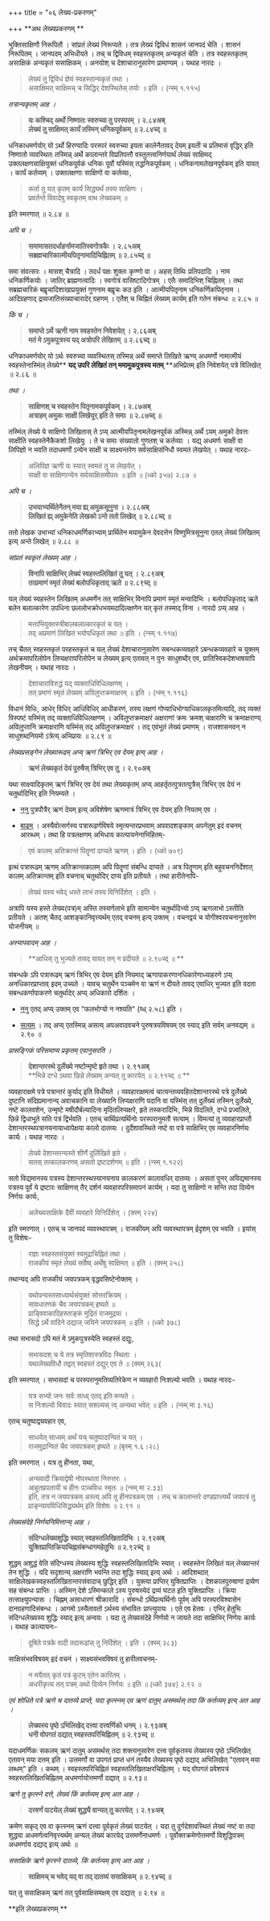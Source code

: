 +++
title = "०६ लेख्य-प्रकरणम्"

+++
**अथ लेख्यप्रकरणम् **

भुक्तिसाक्षिणौ निरूपितौ । सांप्रतं लेख्यं निरूप्यते । तत्र लेख्यं द्विविधं शासनं जानपदं चेति । शासनं निरूपितम् । जानपदम् अभिधीयते । तच् च द्विविधम् स्वहस्तकृतम् अन्यकृतं चेति । तत्र स्वहस्तकृतम् असाक्षिकं अन्यकृतं ससाक्षिकम् । अनयोश् च देशाचारानुसारेण प्रामाण्यम् । यथाह नारदः ।

> लेख्यं तु द्विविधं ज्ञेयं स्वहस्तान्यकृतं तथा ।   
> असाक्षिमत् साक्षिमच् च सिद्धिर् देशस्थितेस् तयोः ॥ इति । (न्स्म् १.११५)

_तत्रान्यकृतम् आह ।_

> 

> **यः कश्चिद् अर्थो निष्णातः स्वरुच्या तु परस्परम् । २.८४अब्**  
> **लेख्यं तु साक्षिमत् कार्यं तस्मिन् धनिकपूर्वकम् ॥ २.८४च्द् ॥**

धनिकाधमर्णयोर् यो ऽर्थो हिरण्यादिः परस्परं स्वरुच्या इयता कालेनैतावद् देयम् इयती च प्रतिमासं वृद्धिर् इति निष्णातो व्यवस्थितः तस्मिन्न् अर्थे कालान्तरे विप्रतिपत्तौ वस्तुतत्त्वनिर्णयार्थं लेख्यं साक्षिमद् उक्तलक्षणसाक्षियुक्तं धनिकपूर्वकं धनिकः पूर्वो यस्मिंस् तद्धनिकपूर्वकम् । धनिकनामलेखनपूर्वकम् इति यावत् । कार्यं कर्तव्यम् । उक्तलक्षणाः साक्षिणो वा कर्तव्याः, 

> कर्ता तु यत् कृतम् कार्यं सिद्ध्यर्थं तस्य साक्षिणः ।   
> प्रवर्तन्ते विवादेषु स्वकृतम् वाथ लेख्यकम् ॥

इति स्मरणात् ॥ २.८४ ॥

_अपि च ।_


> **समामासतदर्धाहर्नामजातिस्वगोत्रकैः । २.८५अब्**  
> **सब्रह्मचारिकात्मीयपितृनामादिचिह्नितम् ॥ २.८५च्द् ॥**

समा संवत्सरः । मासश् चैत्रादि । तदर्धं पक्षः शुक्लः  कृण्णो वा । अहस् तिथिः प्रतिपदादिः । नाम धनिकर्णिकयोः । जातिर् ब्राह्मणत्वादिः । स्वगोत्रं वासिष्टादिगोत्रम् । एतैः समादिभिश् चिह्नितम् । तथा सब्रह्मचारिकं बह्वृचादिशाखाप्रयुक्तं गुणनाम बह्वृचः कठ इति । आत्मीयपितृनाम धनिकर्णिकपितृनाम । आदिग्रहणाद् द्रव्यजातिसंख्याचारादेर् ग्रहणम् । एतैश् च चिह्नितं लेख्यम् कार्यम् इति गतेन संबन्धः ॥ २.८५ ॥

_किं च ।_


> **समाप्ते ऽर्थे ऋणी नाम स्वहस्तेन निवेशयेत् । २.८६अब्**  
> **मतं मे ऽमुकपुत्रस्य यद् अत्रोपरि लेखितम् ॥ २.८६च्द् ॥**

धनिकाधमर्णयोर् यो ऽर्थः स्वरुच्या व्यवस्थितस् तस्मिन्न् अर्थे समाप्ते लिखिते ऋण्य् अधमर्णो नामात्मीयं स्वहस्तेनास्मिंल् लेख्ये** **यद् उपरि लेखितं तन् ममामुकपुत्रस्य मतम्** **अभिप्रेतम् इति निवेशयेत् पत्रे विलिखेत् ॥ २.८६ ॥

_तथा ।_


> **साक्षिणश् च स्वहस्तेन पितृनामकपूर्वकम् । २.८७अब्**  
> **अत्राहम् अमुकः साक्षी लिखेयुर्  इति ते समाः ॥ २.८७च्द् ॥**

तस्मिंल् लेख्ये ये साक्षिणो लिखितास् ते ऽप्य् आत्मीयपितृनामलेखनपूर्वकं अस्मिन्न् अर्थे ऽयम् अमुको देवत्तः साक्षीति स्वहस्तेनैकैकशो लिखेयुः । ते च समाः संख्यातो गुणतश् च कर्तव्याः । यद्य् अधमर्णः साक्षी वा लिपिज्ञो न भवति तदाधमर्णो ऽन्येन साक्षी च साक्ष्यन्तरेण सर्वसाक्षिसंनिधौ स्वमतं लेखयेत् । यथाह नारदः-

> अलिपिज्ञ ऋणी यः स्यात् स्वमतं तु स लेखयेत् ।   
> साक्षी वा साक्षिणान्येन सर्वसाक्षिसमीपतः ॥ इति ॥ (ध्को ३५७) २.८७ ॥

_अपि च ।_


> **उभयाभ्यर्थितेनैतन् मया ह्य् अमुकसूनुना । २.८८अब्**  
> **लिखितं ह्य् अमुकेनेति लेखको ऽन्ते ततो लिखेत् ॥ २.८८च्द् ॥**

ततो लेखक उभाभ्यां धनिकाधमर्णिकाभ्याम् प्रार्थितेन मयामुकेन देवदत्तेन विष्णुमित्रसूनुना एतल् लेख्यं लिखितम् इत्य् अन्ते लिखेत् ॥ २.८८ ॥

_सांप्रतं स्वकृतं लेख्यम् आह ।_


> **विनापि साक्षिभिर् लेख्यं स्वहस्तलिखितं तु यत् । २.८९अब्**  
> **तत्प्रमाणं स्मृतं लेख्यं बलोपधिकृताद् ऋते ॥ २.८९च्द् ॥**

यल् लेख्यं स्वहस्तेन लिखितम् अधमर्णेन तत् साक्षिभिर् विनापि प्रमाणं स्मृतं मन्वादिभिः । बलोपधिकृताद् ऋते बलेन बलात्कारेण उपधिना छललोभक्रोधभयमदादिलक्षणेन यत् कृतं तस्माद् विना । नारदो ऽप्य् आह ।

> मत्ताभियुक्तस्त्रीबालबलात्कारकृतं च यत् ।   
> तद् अप्रमाणं लिखितं भयोपधिकृतं तथा ॥ इति । (न्स्म् १.११७)

तच् चैतत् स्वहस्तकृतं परहस्तकृतं च यल् लेख्यं देशाचारानुसारेण सबन्धकव्यवहारे ऽबन्धकव्यवहारे च युक्तम् अर्थक्रमापरिलोपेन लिप्यक्षरापरिलोपेन च लेख्यम् इत्य् एतावत् न पुनः साधुशब्दैर् एव, प्रातिस्विकदेशभाषयापि लेखनीयम् । यथाह नारदः ।

> देशाचाराविरुद्धं यद् व्यक्ताधिविधिलक्षणम् ।   
> तत् प्रमाणं स्मृतं लेख्यम् अविलुप्तक्रमाक्षरम् ॥ इति । (न्स्म् १.११६)

विधानं विधिः, आधेर् विधिर् आधिविधिर् आधीकरणं, तस्य लक्षणं गोप्याधिभोग्याधिकालकृतमित्यादि, तद् व्यक्तं विस्पष्टं यस्मिंस् तद् व्यक्ताधिविधिलक्षणम् । अविलुप्तक्रमाक्षरं अक्षराणां क्रमः  क्रमश् चाक्षराणि च क्रमाक्षराण्य् अविलुप्तानि क्रमाक्षराणि यस्मिंस् तद् अविलुप्तक्रमाक्षरं । तद् एवंभूतं लेख्यं प्रमाणम् । राजशासनवन् न साधुशब्दनियमो ऽत्रेत्य् अभिप्रायः ॥ २.८९ ॥ 

_लेख्यप्रसङ्गेन लेख्यारूढम् अप्य् ऋणं त्रिभिर् एव देयम् इत्य् आह ।_

> **ऋणं लेख्यकृतं देयं पुरुषैस् त्रिभिर् एव तु । २.९०अब्**

यथा साक्ष्यादिकृतम् ऋणं त्रिभिर् एव देयं तथा लेख्यकृतम् अप्य् आहर्तृतत्पुत्रतत्पुत्रैस् त्रिभिर् एव देयं न चतुर्थादिभिर् इति नियम्यते । 

- <u>ननु</u> पुत्रपौत्रैर् ऋणं देयम् इत्य् अविशेषेण ऋणमात्रं त्रिभिर् एव देयम् इति नियतम् एव । 

- <u>बाढम्</u> । अस्यैवोत्सर्गस्य पत्रारूढर्णविषये स्मृत्यन्तरप्रभवाम् अपवादशङ्काम् अपनेतुम् इदं वचनम् आरब्धम् । तथा हि पत्रलक्षणम् अभिधाय कात्यायनेनाभिहितम्- 

> एवं कालम् अतिक्रान्तं पितॄणां दाप्यते ऋणम् । इति । (ध्को ७०९)

इत्थं पत्रारूढम् ऋणम् अतिक्रान्तकालम् अपि पितॄणां संबन्धि दाप्यते । अत्र पितॄणाम् इति बहुवचननिर्देशात् कालम् अतिक्रान्तम् इति वचनाच् चतुर्थादिर् दाप्य इति प्रतीयते । तथा हारीतेनापि- 

> लेख्यं यस्य भवेद् धस्ते लाभं तस्य विनिर्दिशेत् । इति । 

अत्रापि यस्य हस्ते लेख्य(पत्र)म् अस्ति तस्यर्णलाभे इति सामान्येन चतुर्थादिभ्यो ऽप्य् ऋणलाभो ऽस्तीति प्रतीयते । अतश् चैतद् आशङ्कानिवृत्त्यर्थम् एतद् वचनम् इत्य् उक्तम् । वचनद्वयं च योगीश्वरवचनानुसारेण योजनीयम् ॥ 

_अस्यापवादम् आह ।_

> **आधिस् तु भुज्यते तावद् यावत् तन् न प्रदीयते ॥ २.९०च्द् ॥ **

संबन्धके ऽपि पत्रारूढम् ऋणं त्रिभिर् एव देयम् इति नियमाद् ऋणापाकरणानधिकारेणाध्याहरणे ऽप्य् अनधिकारप्राप्ताव् इदम् उच्यते । यावच् चतुर्थेन पञ्चमेन वा ऋणं न दीयते तावद् एवाधिर् भुज्यत इति वदता सबन्धकर्णापाकरणे चतुर्थादेर् अप्य् अधिकारो दर्शितः । 

- <u>ननु</u> एतद् अप्य् उक्तम् एव "फलभोग्यो न नश्यति" (य्ध् २.५८) इति । 

- <u>सत्यम्</u> । तद् अप्य् एतस्मिन्न् असत्य् अपअवादवचने पुरुषत्रयविषयम् एव स्याद् इति सर्वम् अनवद्यम् ॥ २.९० ॥

_प्रासङ्गिकं परिसमाप्य प्रकृतम् एवानुसरति ।_


> **देशान्तरस्थे दुर्लेख्ये नष्टोन्मृष्टे हृते तथा । २.९१अब्**  
> **भिन्ने दग्धे ऽथवा छिन्ने लेख्यम् अन्यत् तु कारयेत् ॥ २.९१च्द् ॥ **

व्यवहाराक्षमे पत्रे पत्रान्तरं कुर्याद् इति विधीयते । व्यवहाराक्षमत्वं चात्यन्तव्यवहितदेशान्तरस्थे पत्रे दुर्लेख्ये दुष्टानि संदिह्यमानान्य् अवाचकानि वा लेख्यानि लिप्यक्षराणि पदानि वा यस्मिंस् तत् दुर्लेख्यं तस्मिन् दुर्लेख्ये, नष्टे कालवशेन, उन्मृष्टे मषीदौर्बल्यादिना मृदितलिप्यक्षरे, हृते तस्करादिभिः, भिन्ने विदलिते, दग्धे प्रज्वलिते, छिन्ने द्विधाभूते सति पत्रं द्विर्भवति । एतच् चार्थिप्रत्यर्थिनोः परस्परानुमतौ सत्याम् । विमत्यां तु व्यवहारप्राप्तौ देशान्तरस्थपत्रानयनायाध्वापेक्षया कालो दातव्यः । दुर्देशावस्थिते नष्टे वा पत्रे साक्षिभिर् एव व्यवहारनिर्णयः कार्यः । यथाह नारदः ।

> लेख्ये देशान्तरन्यस्ते शीर्णे दुर्लिखिते हृते ।   
> सतस् तत्कालकरणम् असतो द्रष्टदर्शणम् ॥ इति । (न्स्म् १.१२२)

सतो विद्यमानस्य पत्रस्य देशान्तरस्थस्यानयनाय कालकरणं कालावधिर् दातव्यः । असतां पुनर् अविद्यमानस्य पत्रस्य पूर्वं ये द्रष्टारः साक्षिणस् तैर् दर्शनं व्यवहारपरिसमापनं कार्यम् । यदा तु साक्षिणो न सन्ति तदा दिव्येन निर्णयः कार्यः,

> अलेख्यसाक्षिके दैवीं व्यवहारे विनिर्दिशेत् । (क्स्म् २२४)

इति स्मरणात् । एतच् च जानपदं व्यवस्थापत्रम् । राजकीयम् अपि व्यवस्थापत्रम् ईदृशम् एव भवति । इयांस् तु विशेषः- 

> राज्ञः स्वहस्तसंयुक्तं स्वमुद्राचिह्नितं तथा ।   
> राजकीयं स्मृतं लेख्यं सर्वेष्व् अर्थेषु साक्षिमत् ॥ इति । (क्स्म् २५८)

तथान्यद् अपि राजकीयं जयपत्रकम् वृद्धवसिष्टेनोक्तम् ।

> यथोपन्यस्तसाध्यार्थसंयुक्तं सोत्तरक्रियम् ।   
> सावधारणकं चैव जयपत्रकम् इष्यते ॥   
> प्राड्विवाकादिहस्ताङ्कं मुद्रितं राजमुद्रया ।   
> सिद्धे ऽर्थे वादिने दद्याज् जयिने जयपत्रकम् ॥ इति । (ध्को ३७८)

तथा सभासदो ऽपि मतं मे ऽमुकपुत्रस्येति स्वहस्तं दद्युः,

> सभासदश् च ये तत्र स्मृतिशास्त्रविदः स्थिताः ।   
> यथालेख्यविधौ तद्वत् स्वहस्तं दद्युर् एव ते ॥ (क्स्म् २६३(

इति स्मरणात् । सभासदां च परस्परानुमतिव्यतिरेकेण न व्यवहारो निःशल्यो भवति । यथाह नारदः-

> यत्र सभ्यो जनः सर्वः साध्व् एतद् इति मन्यते ।   
> स निःशल्यो विवादः स्यात् सशल्यस् त्व् अन्यथा भवेत् ॥ इति । (न्स्म् मा ३.१६)

एतच् चतुष्पाद्व्यवहार एव, 

> साधयेत् साध्यम् अर्थं यच् चतुष्पादान्वितं च यत् ।   
> राजमुद्रान्वितं चैव जयपत्रकम् इष्यते ॥ (बृस्म् १.६।२८)

इति स्मरणात् । यत्र तु हीनता, यथा,

> अन्यवादी क्रियाद्वेषी नोपस्थाता निरुत्तरः ।   
> आहूतप्रपलायी च हीनः पञ्चविधः स्मृतः ॥ (न्स्म् मा २.३३)  
> इति, तत्र न जयपत्रकम् अस्त्य् अपि तु हीनपत्रकम् एव । तच् च कालान्तरे दण्डप्राप्त्यर्थे जयपत्रं तु प्राङ्न्यायविधिसिद्ध्यर्थम् इति विशेषः ॥ २.९१ ॥ 

_लेख्यसंदेहे निर्णयनिमित्तान्य् आह ।_

> **संदिग्धलेख्यशुद्धिः स्यात् स्वहस्तलिखितादिभिः । २.९२अब्**  
> **युक्तिप्राप्तिक्रियाचिह्नसंबन्धागमहेतुभिः ॥ २.९२च्द् ॥**

शुद्धम् अशुद्धं वेति संदिग्धस्य लेख्यस्य शुद्धिः स्वहस्तलिखितादिभिः स्यात् । स्वहस्तेन लिखितं यल् लेख्यान्तरं तेन शुद्धिः । यदि सदृशान्य् अक्षराणि भवन्ति तदा शुद्धिः स्याद् इत्य् अर्थः । आदिशब्दात् साक्षिलेखकस्वहस्तलिखितान्तरसंवादाच् छुद्धिर् इति । युक्त्या प्राप्तिर् युक्तिप्राप्तिः । देशकालपुरुषाणां द्रव्येण सह संबन्धः प्राप्तिः । अस्मिन् देशे ऽस्मिन्काले ऽस्य पुरुषस्येदं द्रव्यं घटत इति युक्तिप्राप्तिः । क्रिया तत्साक्ष्युपन्यासः । चिह्नम् असाधारणं श्रीकारादि । संबन्धो ऽर्थिप्रत्यर्थिनोः पूर्वम् अपि परस्परविश्वासेन दानग्रहणादिसंबन्धः । आगमो ऽस्यैतावतो ऽर्थस्य संभावितः प्राप्त्युपायः । एते एव हेतवः । एभिर् हेतुभिः संदिग्धलेख्यस्य शुद्धिः स्याद् इत्य् अन्वयः । यदा तु लेख्यसंदेहे निर्णयो न जायते तदा साक्षिभिर् निर्णयः कार्यः । यथाह कात्यायनः-

> दूषिते पत्रके वादी तदारूढांस् तु निर्दिशेत् । इति । (क्स्म् २८३)

साक्षिसंभवविषयम् इदं वचनं । साक्ष्यसंभवविषयं तु हारीतवचनम्-

> न मयैतत् कृतं पत्रं कूटम् एतेन कारितम् ।   
> अधरीकृत्य तत् पत्रम् अथो दिव्येन निर्णयः ॥ इति ॥ (ध्को ३७४) २.९२ ॥ 

_एवं शोधिते पत्रे ऋणे च दातव्ये प्राप्ते, यदा कृत्स्नम् एव ऋणं दातुम् असमर्थस् तदा किं कर्तव्यम् इत्य् अत आह ।_


> **लेख्यस्य पृष्ठे ऽभिलिखेद् दत्त्वा दत्त्वर्णिको धनम् । २.९३अब्**  
> **धनी वोपगतं दद्यात् स्वहस्तपरिचिह्नितम् ॥ २.९३च्द् ॥**

यदाधमर्णिकः सकलम् ऋणं दातुम् असमर्थस् तदा शक्त्यनुसारेण दत्त्व पूर्वकृतस्य लेख्यस्य पृष्ठे ऽभिलिखेत् एतावन् मया दत्तम् इति । उत्तमर्णो वा उपगतं प्राप्तं धनं तस्यैव लेख्यस्य पृष्ठे दद्याद् अभिलिखेत् "एतावन् मया लब्धम्" इति । कथम् । स्वहस्तपरिचिह्नितं स्वहस्तलिखिताक्षरचिह्नितम् । यद् वोपगतं प्रवेशपत्रं स्वहस्तलिखितचिह्नितम् अधमर्णायोत्तमर्णो दद्यात् ॥ २.९३॥

_ऋणे तु कृत्स्ने दत्ते, लेख्यं किं कर्तव्यम् इत्य् अत आह ।_

> **दत्त्वर्णं पाटयेल् लेख्यं शुद्ध्यै वान्यत् तु कारयेत् । २.९४अब्**

क्रमेण सकृद् एव वा कृत्स्नम् ऋणं दत्त्वा पूर्वकृतं लेख्यं पाटयेत् । यदा तु दुर्गदेशावस्थितं लेख्यं नष्टं वा तदा शुद्ध्या अधमर्णत्वनिवृत्त्यर्थम् अन्यल् लेख्यं कारयेद् उत्तमर्णेनाधमर्णः । पूर्वोक्तक्रमेणोत्तमर्णो विशुद्धिपत्रम् अधमर्णाय दद्याद् इत्य् अर्थः ॥

_ससाक्षिके ऋणे कृत्स्ने दातव्ये, किं कर्तव्यम् इत्य् अत आह ।_

> **साक्षिमच् च भवेद् यद् वा तद् दातव्यं ससाक्षिकम् ॥ २.९४च्द् ॥**

यत् तु ससाक्षिकम् ऋणं तत् पूर्वसाक्षिसमक्षम् एव दद्यात् ॥ २.९४ ॥

**इति लेख्यप्रकरणम् **
